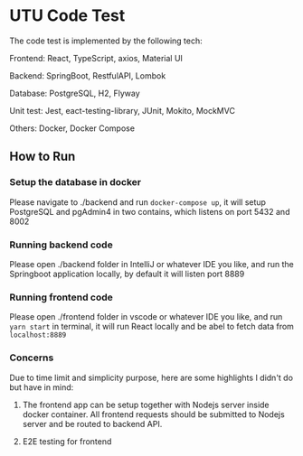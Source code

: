 # UTU Code Test

The code test is implemented by the following tech:

Frontend: React, TypeScript, axios, Material UI

Backend: SpringBoot, RestfulAPI, Lombok

Database: PostgreSQL, H2, Flyway

Unit test: Jest, eact-testing-library, JUnit, Mokito, MockMVC

Others: Docker, Docker Compose

## How to Run

### Setup the database in docker

Please navigate to ./backend and run `docker-compose up`, it will setup PostgreSQL and pgAdmin4 in two contains, which listens on port 5432 and 8002

### Running backend code

Please open ./backend folder in IntelliJ or whatever IDE you like, and run the Springboot application locally, by default it will listen port 8889

### Running frontend code

Please open ./frontend folder in vscode or whatever IDE you like, and run `yarn start` in terminal, it will run React locally and be abel to fetch data from `localhost:8889`

### Concerns

Due to time limit and simplicity purpose, here are some highlights I didn't do but have in mind:

1. The frontend app can be setup together with Nodejs server inside docker container. All frontend requests should be submitted to Nodejs server and be routed to backend API.

2. E2E testing for frontend

